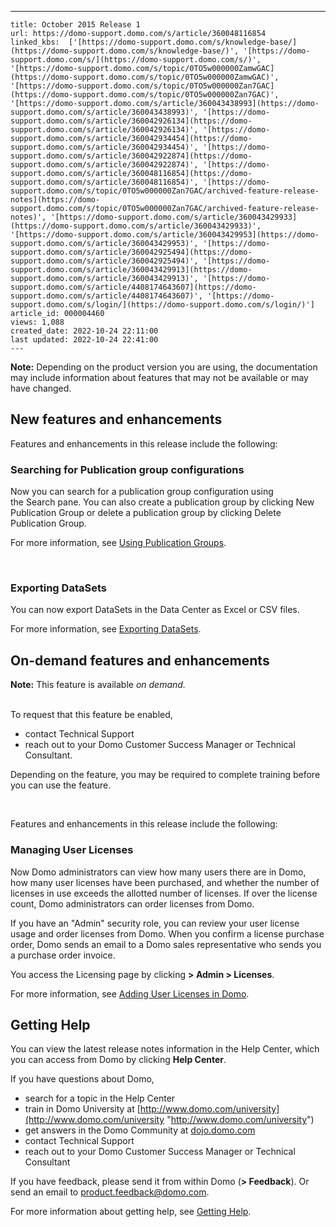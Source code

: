 ---
    title: October 2015 Release 1
    url: https://domo-support.domo.com/s/article/360048116854
    linked_kbs:  ['[https://domo-support.domo.com/s/knowledge-base/](https://domo-support.domo.com/s/knowledge-base/)', '[https://domo-support.domo.com/s/](https://domo-support.domo.com/s/)', '[https://domo-support.domo.com/s/topic/0TO5w000000ZamwGAC](https://domo-support.domo.com/s/topic/0TO5w000000ZamwGAC)', '[https://domo-support.domo.com/s/topic/0TO5w000000Zan7GAC](https://domo-support.domo.com/s/topic/0TO5w000000Zan7GAC)', '[https://domo-support.domo.com/s/article/360043438993](https://domo-support.domo.com/s/article/360043438993)', '[https://domo-support.domo.com/s/article/360042926134](https://domo-support.domo.com/s/article/360042926134)', '[https://domo-support.domo.com/s/article/360042934454](https://domo-support.domo.com/s/article/360042934454)', '[https://domo-support.domo.com/s/article/360042922874](https://domo-support.domo.com/s/article/360042922874)', '[https://domo-support.domo.com/s/article/360048116854](https://domo-support.domo.com/s/article/360048116854)', '[https://domo-support.domo.com/s/topic/0TO5w000000Zan7GAC/archived-feature-release-notes](https://domo-support.domo.com/s/topic/0TO5w000000Zan7GAC/archived-feature-release-notes)', '[https://domo-support.domo.com/s/article/360043429933](https://domo-support.domo.com/s/article/360043429933)', '[https://domo-support.domo.com/s/article/360043429953](https://domo-support.domo.com/s/article/360043429953)', '[https://domo-support.domo.com/s/article/360042925494](https://domo-support.domo.com/s/article/360042925494)', '[https://domo-support.domo.com/s/article/360043429913](https://domo-support.domo.com/s/article/360043429913)', '[https://domo-support.domo.com/s/article/4408174643607](https://domo-support.domo.com/s/article/4408174643607)', '[https://domo-support.domo.com/s/login/](https://domo-support.domo.com/s/login/)']
    article_id: 000004460
    views: 1,088
    created_date: 2022-10-24 22:11:00
    last updated: 2022-10-24 22:41:00
    ---






 


**Note:** Depending on the product version you are using, the documentation may include information about features that may not be available or may have changed.



New features and enhancements
-----------------------------


Features and enhancements in this release include the following:


### Searching for Publication group configurations


Now you can search for a publication group configuration using the Search pane. You can also create a publication group by clicking New Publication Group or delete a publication group by clicking Delete Publication Group.


For more information, see [Using Publication Groups](/s/article/360043438993 "Using Publication Groups").


 


### Exporting DataSets


You can now export DataSets in the Data Center as Excel or CSV files.


For more information, see [Exporting DataSets](/s/article/360042926134 "Exporting DataSets").


On-demand features and enhancements
-----------------------------------




 


**Note:** This feature is available *on demand.*  
 


To request that this feature be enabled,


* contact Technical Support
* reach out to your Domo Customer Success Manager or Technical Consultant.


Depending on the feature, you may be required to complete training before you can use the feature.






 


Features and enhancements in this release include the following:


### Managing User Licenses


Now Domo administrators can view how many users there are in Domo, how many user licenses have been purchased, and whether the number of licenses in use exceeds the allotted number of licenses. If over the license count, Domo administrators can order licenses from Domo.


If you have an "Admin" security role, you can review your user license usage and order licenses from Domo. When you confirm a license purchase order, Domo sends an email to a Domo sales representative who sends you a purchase order invoice.


You access the Licensing page by clicking **> Admin > Licenses**.


For more information, see [Adding User Licenses in Domo](/s/article/360042934454 "Admin Settings Layout").


Getting Help
------------


You can view the latest release notes information in the Help Center, which you can access from Domo by clicking **Help Center**.


If you have questions about Domo,


* search for a topic in the Help Center
* train in Domo University at [http://www.domo.com/university](http://www.domo.com/university "http://www.domo.com/university")
* get answers in the Domo Community at [dojo.domo.com](https://domohelp.domo.com/dojo.domo.com "dojo.domo.com")
* contact Technical Support
* reach out to your Domo Customer Success Manager or Technical Consultant


If you have feedback, please send it from within Domo (**> Feedback**). Or send an email to [product.feedback@domo.com](mailto:product.feedback@domo.com "product.feedback@domo.com").


For more information about getting help, see [Getting Help](/s/article/360042922874 "Getting Help").


